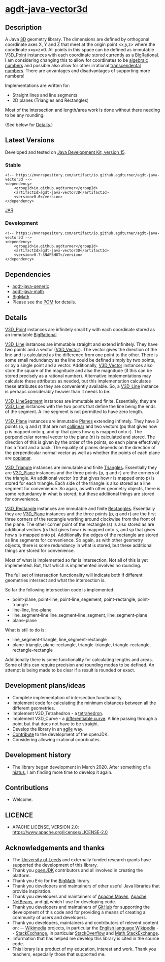 # [agdt-java-vector3d](https://github.com/agdturner/agdt-java-vector3d)

## Description
A Java [3D](https://en.wikipedia.org/wiki/Euclidean_space) geometry library. The dimensions are defined by orthogonal coordinate axes X, Y and Z that meet at the origin point <x,y,z> where the coordinate x=y=z=0. All points in this space can be defined as immutable [V3D_Point](https://github.com/agdturner/agdt-java-vector3D/blob/master/src/main/java/uk/ac/leeds/ccg/v3d/geometry/V3D_Point.java) instances with each coordinate stored currently as a [BigRational](https://github.com/eobermuhlner/big-math/blob/master/ch.obermuhlner.math.big/src/main/java/ch/obermuhlner/math/big/BigRational.java). I am considering changing this to allow for coordinates to be [algebraic numbers](https://en.wikipedia.org/wiki/Algebraic_number) and possible also allow for other irrational [transcendental numbers](https://en.wikipedia.org/wiki/Transcendental_number). There are advantages and disadvantages of supporting more numbers!

Implementations are written for:
- Straight lines and line segments
- 2D planes (Triangles and Rectangles)

Most of the intersection and length/area work is done without there needing to be any rounding.

(See below for [Details](#Details).)

## Latest Versions
Developed and tested on [Java Development Kit, version 15](https://openjdk.java.net/projects/jdk/15/).
### Stable
```
<!-- https://mvnrepository.com/artifact/io.github.agdturner/agdt-java-vector3d -->
<dependency>
    <groupId>io.github.agdturner</groupId>
    <artifactId>agdt-java-vector3D</artifactId>
    <version>0.6</version>
</dependency>
```
[JAR](https://repo1.maven.org/maven2/io/github/agdturner/agdt-java-vector3d/0.6/agdt-java-vector3d-0.6.jar)
### Development
```
<!-- https://mvnrepository.com/artifact/io.github.agdturner/agdt-java-vector3d -->
<dependency>
    <groupId>io.github.agdturner</groupId>
    <artifactId>agdt-java-vector3D</artifactId>
    <version>0.7-SNAPSHOT</version>
</dependency>
```
## Dependencies
- [agdt-java-generic](https://github.com/agdturner/agdt-java-generic)
- [agdt-java-math](https://github.com/agdturner/agdt-java-math)
- [BigMath](https://github.com/eobermuhlner/big-math)
- Please see the [POM](https://github.com/agdturner/agdt-java-vector3d/blob/master/pom.xml) for details.

## Details
[V3D_Point](https://github.com/agdturner/agdt-java-vector3D/blob/master/src/main/java/uk/ac/leeds/ccg/v3d/geometry/V3D_Point.java) instances are infinitely small tly with each coordinate stored as an immutable [BigRational](https://github.com/eobermuhlner/big-math/blob/master/ch.obermuhlner.math.big/src/main/java/ch/obermuhlner/math/big/BigRational.java)

[V3D_Line](https://github.com/agdturner/agdt-java-vector3D/blob/master/src/main/java/uk/ac/leeds/ccg/v3d/geometry/V3D_Line.java) instances are immutable straight and extend infinitely. They have two points and a vector ([V3D_Vector](https://github.com/agdturner/agdt-java-vector3D/blob/master/src/main/java/uk/ac/leeds/ccg/v3d/geometry/V3D_Vector.java)). The vector gives the direction of the line and is calculated as the difference from one point to the other. There is some small redundancy as the line could be defined simply by two points, or by a single point and a vector. Additionally, [V3D_Vector](https://github.com/agdturner/agdt-java-vector3D/blob/master/src/main/java/uk/ac/leeds/ccg/v3d/geometry/V3D_Vector.java) instances also store the square of the magnitude and also the magnitude (if this can be stored precisely as a rational number). Alternative implementations may calculate these attributes as needed, but this implementation calculates these attributes so they are conveniently available. So, a [V3D_Line](https://github.com/agdturner/agdt-java-vector3D/blob/master/src/main/java/uk/ac/leeds/ccg/v3d/geometry/V3D_Line.java) instance is perhaps considerably heavier than it needs to be. 

[V3D_LineSegment](https://github.com/agdturner/agdt-java-vector3D/blob/master/src/main/java/uk/ac/leeds/ccg/v3d/geometry/V3D_LineSegment.java) instances are immutable and finite. Essentially, they are [V3D_Line](https://github.com/agdturner/agdt-java-vector3D/blob/master/src/main/java/uk/ac/leeds/ccg/v3d/geometry/V3D_Line.java) instances with the two points that define the line being the ends of the segment. A line segment is not permitted to have zero length.

[V3D_Plane](https://github.com/agdturner/agdt-java-vector3D/blob/master/src/main/java/uk/ac/leeds/ccg/v3d/geometry/V3D_Plane.java) instances are immutable [Planes](https://en.wikipedia.org/wiki/Plane_(geometry)) extending infintely. They have 3 points (p, q and r) that are not [collinear](https://en.wikipedia.org/wiki/Collinearity) and two vectors (pq that gives how p is mapped onto q, and qr that gives how q is mapped onto r). The perpendicular normal vector to the plane (n) is calculated and stored. The direction of this is given by the order of the points, so each plane effectively has a front and a back. The equality of planes depends on the direction of the perpendicular normal vector as well as whether the points of each plane are [coplanar](https://en.wikipedia.org/wiki/Coplanarity).

[V3D_Triangle](https://github.com/agdturner/agdt-java-vector3D/blob/master/src/main/java/uk/ac/leeds/ccg/v3d/geometry/V3D_Triangle.java) instances are immutable and finite [Triangles](https://en.wikipedia.org/wiki/Triangle). Essentially they are [V3D_Plane](https://github.com/agdturner/agdt-java-vector3D/blob/master/src/main/java/uk/ac/leeds/ccg/v3d/geometry/V3D_Plane.java) instances and the three points {p, q and r} are the corners of the triangle. An additional vector (rp that gives how r is mapped onto p) is stored for each triangle. Each side of the triangle is also stored as a line segment for convenience. So again, as with other geometry objects, there is some redundancy in what is stored, but these additional things are stored for convenience.

[V3D_Rectangle](https://github.com/agdturner/agdt-java-vector3D/blob/master/src/main/java/uk/ac/leeds/ccg/v3d/geometry/V3D_Rectangle.java) instances are immutable and finite [Rectangles](https://en.wikipedia.org/wiki/Rectangle). Essentially they are [V3D_Plane](https://github.com/agdturner/agdt-java-vector3D/blob/master/src/main/java/uk/ac/leeds/ccg/v3d/geometry/V3D_Plane.java) instances and the three points (p, q and r) are the first three corners of the rectangle working around clockwise from the front of the plane. The other corner point of the rectangle (s) is also stored as are additional vectors (rs that gives how r is mapped onto s, and sp that gives how s is mapped onto p). Additionally the edges of the rectangle are stored as line segments for convenience. So again, as with other geometry objects, there is some redundancy in what is stored, but these additional things are stored for convenience.

Most of what is implemented so far is intersection. Not all of this is yet implemented. But, that which is implemented involves no rounding.

The full set of intersection functionality will indicate both if different geometries intersect and what the intersection is.

So far the following intersection code is implemented:
* point-plane, point-line, point-line_segement, point-rectangle, point-triangle
* line-line, line-plane
* line_segment-line line_segment-line_segment, line_segment-plane
* plane-plane

What is still to do is:
* line_segment-triangle, line_segment-rectangle
* plane-triangle, plane-rectangle, triangle-triangle, triangle-rectangle, rectangle-rectangle

Additionally there is some functionality for calculating lengths and areas. Some of this can require precision and rounding modes to be defined. An attempt is being made to be clear if a result is rounded or exact.

## Development plans/ideas
- Complete implementation of intersection functionality.
- Implement code for calculating the minimum distances between all the different geometries.
- Implement V3D_Tetrahedron - a [tetrahedron](https://en.wikipedia.org/wiki/Tetrahedron).
- Implement V3D_Curve - a [differentiable curve](https://en.wikipedia.org/wiki/Differentiable_curve). A line passing through a point but that does not have to be straight.
- Develop the library in an [agile](https://en.wikipedia.org/wiki/Agile_software_development) way.
- [Contribute](https://openjdk.java.net/contribute/) to the development of the openJDK.
- Considering allowing irrational coordinates. 

## Development history
- The library began development in March 2020. After something of a [hiatus](https://en.wiktionary.org/wiki/hiatus), I am finding more time to develop it again. 

## Contributions
- Welcome.

## LICENCE
- APACHE LICENSE, VERSION 2.0: https://www.apache.org/licenses/LICENSE-2.0

## Acknowledgements and thanks
- The [University of Leeds](http://www.leeds.ac.uk) and externally funded research grants have supported the development of this library.
- Thank you [openJDK](https://openjdk.java.net/) contributors and all involved in creating the platform.
- Thank you Eric for the [BigMath](https://github.com/eobermuhlner/big-math) library.
- Thank you developers and maintainers of other useful Java libraries that provide inspiration.
- Thank you developers and maintainers of [Apache Maven](https://maven.apache.org/), [Apache NetBeans](https://netbeans.apache.org/), and [git](https://git-scm.com/) which I use for developing code.
- Thank you developers and maintainers of [GitHub](http://github.com) for supporting the development of this code and for providing a means of creating a community of users and  developers.
- Thank you developers, maintainers and contributors of relevent content on:
-- [Wikimedia](https://www.wikimedia.org/) projects, in particular the [English language Wikipedia](https://en.wikipedia.org/wiki/Main_Page)
-- [StackExchange](https://stackexchange.com), in particular [StackOverflow](https://stackoverflow.com/) and [Math.StackExchange](http://math.stackexchange.com/).
- Information that has helped me develop this library is cited in the source code.
- This library is a product of my education, interest and work. Thank you teachers, especially those that supported me.
